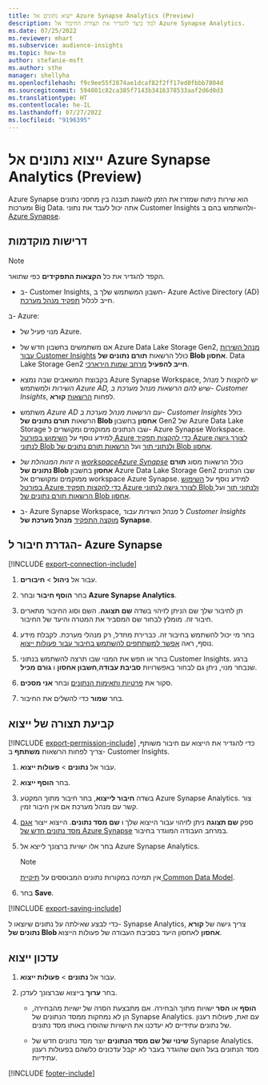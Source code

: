 ```yaml
---
title: ייצוא נתונים אל Azure Synapse Analytics ‏(Preview)
description: למד כיצד להגדיר את תצורת החיבור אל Azure Synapse Analytics.
ms.date: 07/25/2022
ms.reviewer: mhart
ms.subservice: audience-insights
ms.topic: how-to
author: stefanie-msft
ms.author: sthe
manager: shellyha
ms.openlocfilehash: f9c9ee55f2874ae1dcaf82f2ff17ed0fbbb7804d
ms.sourcegitcommit: 594081c82ca385f7143b3416378533aaf2d6d0d3
ms.translationtype: HT
ms.contentlocale: he-IL
ms.lasthandoff: 07/27/2022
ms.locfileid: "9196395"
---
```

# <a name="export-data-to-azure-synapse-analytics-preview"></a>ייצוא נתונים אל Azure Synapse Analytics ‏(Preview)

Azure Synapse הוא שירות ניתוח שמזרז את הזמן להשגת תובנה בין מחסני נתונים ומערכות Big Data. אתה יכול לעבד את נתוני Customer Insights ולהשתמש בהם ב- [Azure Synapse](/azure/synapse-analytics/overview-what-is).

## <a name="prerequisites"></a>‏‫דרישות מוקדמות‬

> [!NOTE]
> הקפד להגדיר את כל **הקצאות התפקידים** כפי שתואר.

- ב- Customer Insights, חשבון המשתמש שלך ב- Azure Active Directory ‏(AD) חייב לכלול [תפקיד מנהל מערכת](permissions.md#assign-roles-and-permissions).

ב- Azure:

- מנוי פעיל של Azure.

- אם משתמשים בחשבון חדש של Azure Data Lake Storage Gen2, [מנהל השירות עבור Customer Insights](connect-service-principal.md) כולל הרשאות **תורם נתונים של Blob אחסון**. Data Lake Storage Gen2 **חייב להפעיל** [מרחב שמות הירארכי](/azure/storage/blobs/data-lake-storage-namespace).

- בקבוצת המשאבים שבה נמצא Azure Synapse Workspace, יש להקצות ל *מנהל השירות* ולמשתמש *Azure AD, שיש להם הרשאות מנהל מערכת ב- Customer Insights*, לפחות [הרשאות](/azure/role-based-access-control/role-assignments-portal) **קורא**.

- משתמש *Azure AD עם הרשאות מנהל מערכת ב- Customer Insights* כולל הרשאות **תורם נתונים של Blob אחסון** בחשבון Gen2 של Azure Data Lake Storage שבו הנתונים ממוקמים ומקושרים ל- Azure Synapse Workspace. למידע נוסף על [השימוש בפורטל Azure כדי להקצות תפקיד Azure לצורך גישה לנתוני Blob ולנתוני תור](/azure/storage/common/storage-auth-aad-rbac-portal) ועל [הרשאות תורם נתונים של Blob אחסון](/azure/role-based-access-control/built-in-roles#storage-blob-data-contributor).

- ה *זהות המנוהלת של  [ workspaceAzure Synapse](/azure/synapse-analytics/security/synapse-workspace-managed-identity)* כולל הרשאות מסוג **תורם נתונים של Blob אחסון** בחשבון Azure Data Lake Storage  Gen2 שבו הנתונים ממוקמים ומקושרים אל workspace Azure Synapse. למידע נוסף על [השימוש בפורטל Azure כדי להקצות תפקיד Azure לצורך גישה לנתוני Blob ולנתוני תור](/azure/storage/common/storage-auth-aad-rbac-portal) ועל [הרשאות תורם נתונים של Blob אחסון](/azure/role-based-access-control/built-in-roles#storage-blob-data-contributor).

- ב- Azure Synapse Workspace, ל *מנהל השירות עבור Customer Insights* [מוקצה התפקיד](/azure/synapse-analytics/security/how-to-set-up-access-control) **מנהל מערכת של Synapse**.

## <a name="set-up-connection-to-azure-synapse"></a>הגדרת חיבור ל- Azure Synapse

[!INCLUDE [export-connection-include](includes/export-connection-admn.md)]

1. עבור אל **ניהול** > **חיבורים**.

1. בחר **הוסף חיבור** ובחר **Azure Synapse Analytics**.

1. תן לחיבור שלך שם הניתן לזיהוי בשדה **שם תצוגה**. השם וסוג החיבור מתארים חיבור זה. מומלץ לבחור שם המסביר את המטרה והיעד של החיבור.

1. בחר מי יכול להשתמש בחיבור זה. כברירת מחדל, רק מנהלי מערכת. לקבלת מידע נוסף, ראה [אפשר למשתתפים להשתמש בחיבור עבור פעולות ייצוא](connections.md#allow-contributors-to-use-a-connection-for-exports).

1. בחר או חפש את המנוי שבו תרצה להשתמש בנתוני Customer Insights. ברגע שנבחר מנוי, ניתן גם לבחור באפשרויות **סביבת עבודה**,**חשבון אחסון** ו **גורם מכיל**.

1. סקור את [פרטיות ותאימות הנתונים](connections.md#data-privacy-and-compliance) ובחר **אני מסכים**.

1. בחר **שמור** כדי להשלים את החיבור.

## <a name="configure-an-export"></a>קביעת תצורה של ייצוא

[!INCLUDE [export-permission-include](includes/export-permission.md)] כדי להגדיר את הייצוא עם חיבור משותף, צריך לפחות הרשאות **משתתף** ב- Customer Insights.

1. עבור אל **נתונים** > **פעולות ייצוא**.

1. בחר **הוסף ייצוא**.

1. בשדה **חיבור לייצוא**, בחר חיבור מתוך המקטע Azure Synapse Analytics. צור קשר עם מנהל מערכת אם אין חיבור זמין.

1. ספק **שם תצוגה** ניתן לזיהוי עבור הייצוא שלך ו **שם מסד נתונים**. הייצוא ייצור [אגם מסד נתונים חדש של Azure Synapse](/azure/synapse-analytics/database-designer/concepts-lake-database) במרחב העבודה המוגדר בחיבור.

1. בחר אלו ישויות ברצונך לייצא אל Azure Synapse Analytics.
   > [!NOTE]
   > אין תמיכה במקורות נתונים המבוססים על  [תיקיית Common Data Model](connect-common-data-model.md).

1. בחר **Save**.

[!INCLUDE [export-saving-include](includes/export-saving.md)]

כדי לבצע שאילתה על נתונים שיוצאו ל- Synapse Analytics, צריך גישה של **קורא נתונים של Blob אחסון** לאחסון היעד בסביבת העבודה של פעולות הייצוא.

## <a name="update-an-export"></a>עדכון ייצוא

1. עבור אל **נתונים** > **פעולות ייצוא**.

1. בחר **ערוך** בייצוא שברצונך לעדכן.

   - **הוסף** או **הסר** ישויות מתוך הבחירה. אם מתבצעת הסרה של ישויות מהבחירה, הן לא נמחקות ממסד הנתונים של Synapse Analytics. עם זאת, פעולות רענון של נתונים עתידיים לא יעדכנו את הישויות שהוסרו באותו מסד נתונים.

   - **שינוי של שם מסד הנתונים** יוצר מסד נתונים חדש של Synapse Analytics. מסד הנתונים בעל השם שהוגדר בעבר לא יקבל עדכונים כלשהם בפעולות רענון עתידיות.

[!INCLUDE [footer-include](includes/footer-banner.md)]
